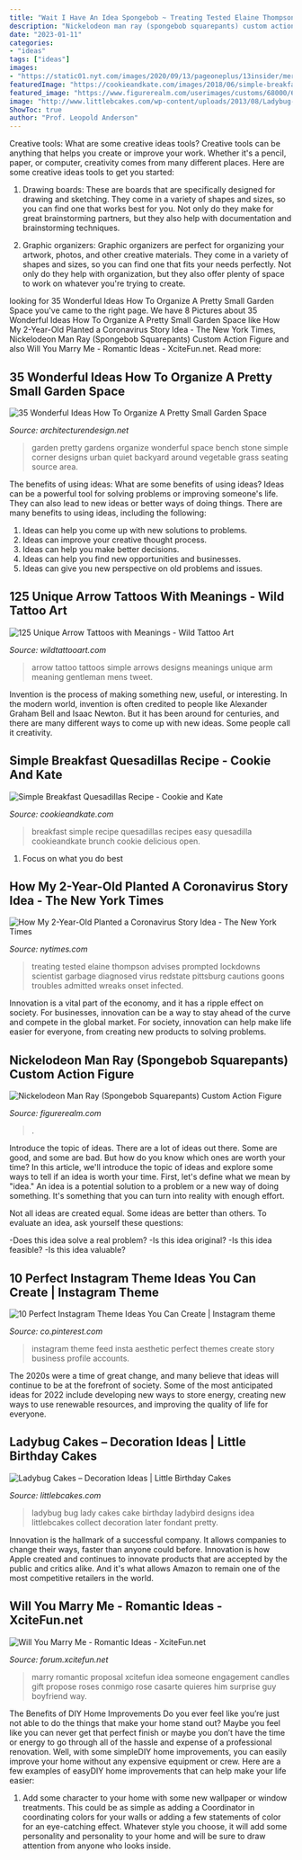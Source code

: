 ```yaml
---
title: "Wait I Have An Idea Spongebob ~ Treating Tested Elaine Thompson Advises Prompted Lockdowns Scientist Garbage Diagnosed Virus Redstate Pittsburg Cautions Goons Troubles Admitted Wreaks Onset Infected"
description: "Nickelodeon man ray (spongebob squarepants) custom action figure"
date: "2023-01-11"
categories:
- "ideas"
tags: ["ideas"]
images:
- "https://static01.nyt.com/images/2020/09/13/pageoneplus/13insider/merlin_176419257_ee290653-ba33-4229-b68d-64f328f4c5c4-videoSixteenByNineJumbo1600.jpg"
featuredImage: "https://cookieandkate.com/images/2018/06/simple-breakfast-quesadillas-recipe-5.jpg"
featured_image: "https://www.figurerealm.com/userimages/customs/68000/67541-1.jpg"
image: "http://www.littlebcakes.com/wp-content/uploads/2013/08/Ladybug-Cake-Designs.jpg"
ShowToc: true
author: "Prof. Leopold Anderson"
---
```



Creative tools: What are some creative ideas tools?
Creative tools can be anything that helps you create or improve your work. Whether it's a pencil, paper, or computer, creativity comes from many different places. Here are some creative ideas tools to get you started:
1. Drawing boards: These are boards that are specifically designed for drawing and sketching. They come in a variety of shapes and sizes, so you can find one that works best for you. Not only do they make for great brainstorming partners, but they also help with documentation and brainstorming techniques.

2. Graphic organizers: Graphic organizers are perfect for organizing your artwork, photos, and other creative materials. They come in a variety of shapes and sizes, so you can find one that fits your needs perfectly. Not only do they help with organization, but they also offer plenty of space to work on whatever you're trying to create.

	

		
looking for 35 Wonderful Ideas How To Organize A Pretty Small Garden Space you've came to the right page. We have 8 Pictures about 35 Wonderful Ideas How To Organize A Pretty Small Garden Space like How My 2-Year-Old Planted a Coronavirus Story Idea - The New York Times, Nickelodeon Man Ray (Spongebob Squarepants) Custom Action Figure and also Will You Marry Me - Romantic Ideas - XciteFun.net. Read more:
		
    
## 35 Wonderful Ideas How To Organize A Pretty Small Garden Space

<img loading=lazy src="http://cdn.architecturendesign.net/wp-content/uploads/2016/04/AD-Pretty-Small-Garden-Ideas-10.jpg" onerror="this.onerror=null;this.src='https://tse3.mm.bing.net/th?id=OIP.cJ1sOshSwjiCywFDTsQEGQHaFi&amp;pid=15.1';" alt="35 Wonderful Ideas How To Organize A Pretty Small Garden Space">

_Source: architecturendesign.net_

>garden pretty gardens organize wonderful space bench stone simple corner designs urban quiet backyard around vegetable grass seating source area. 

	

The benefits of using ideas: What are some benefits of using ideas?
Ideas can be a powerful tool for solving problems or improving someone's life. They can also lead to new ideas or better ways of doing things. There are many benefits to using ideas, including the following: 
1. Ideas can help you come up with new solutions to problems.
2. Ideas can improve your creative thought process. 
3. Ideas can help you make better decisions. 
4. Ideas can help you find new opportunities and businesses. 
5. Ideas can give you new perspective on old problems and issues.

    
## 125 Unique Arrow Tattoos With Meanings - Wild Tattoo Art

<img loading=lazy src="https://www.wildtattooart.com/wp-content/uploads/2017/05/arrow-tattoos-12051719.jpg" onerror="this.onerror=null;this.src='https://tse4.mm.bing.net/th?id=OIP.QoqepkQ0rOFZbGCh992F5AHaJ7&amp;pid=15.1';" alt="125 Unique Arrow Tattoos with Meanings - Wild Tattoo Art">

_Source: wildtattooart.com_

>arrow tattoo tattoos simple arrows designs meanings unique arm meaning gentleman mens tweet. 

	

Invention is the process of making something new, useful, or interesting. In the modern world, invention is often credited to people like Alexander Graham Bell and Isaac Newton. But it has been around for centuries, and there are many different ways to come up with new ideas. Some people call it creativity.

    
## Simple Breakfast Quesadillas Recipe - Cookie And Kate

<img loading=lazy src="https://cookieandkate.com/images/2018/06/simple-breakfast-quesadillas-recipe-5.jpg" onerror="this.onerror=null;this.src='https://tse2.mm.bing.net/th?id=OIP.p-_UtXbMwVd67VSPTL5OKAHaLG&amp;pid=15.1';" alt="Simple Breakfast Quesadillas Recipe - Cookie and Kate">

_Source: cookieandkate.com_

>breakfast simple recipe quesadillas recipes easy quesadilla cookieandkate brunch cookie delicious open. 

	

1. Focus on what you do best

    
## How My 2-Year-Old Planted A Coronavirus Story Idea - The New York Times

<img loading=lazy src="https://static01.nyt.com/images/2020/09/13/pageoneplus/13insider/merlin_176419257_ee290653-ba33-4229-b68d-64f328f4c5c4-videoSixteenByNineJumbo1600.jpg" onerror="this.onerror=null;this.src='https://tse2.mm.bing.net/th?id=OIP.mBaZsEOyWR-OSSusT0EBFQHaEK&amp;pid=15.1';" alt="How My 2-Year-Old Planted a Coronavirus Story Idea - The New York Times">

_Source: nytimes.com_

>treating tested elaine thompson advises prompted lockdowns scientist garbage diagnosed virus redstate pittsburg cautions goons troubles admitted wreaks onset infected. 

	

Innovation is a vital part of the economy, and it has a ripple effect on society. For businesses, innovation can be a way to stay ahead of the curve and compete in the global market. For society, innovation can help make life easier for everyone, from creating new products to solving problems.

    
## Nickelodeon Man Ray (Spongebob Squarepants) Custom Action Figure

<img loading=lazy src="https://www.figurerealm.com/userimages/customs/68000/67541-1.jpg" onerror="this.onerror=null;this.src='https://tse2.mm.bing.net/th?id=OIP.mpL4JYEWsaiIki2vbL3gdgHaL2&amp;pid=15.1';" alt="Nickelodeon Man Ray (Spongebob Squarepants) Custom Action Figure">

_Source: figurerealm.com_

>. 

	

Introduce the topic of ideas.
There are a lot of ideas out there. Some are good, and some are bad. But how do you know which ones are worth your time? In this article, we'll introduce the topic of ideas and explore some ways to tell if an idea is worth your time.
First, let's define what we mean by "idea." An idea is a potential solution to a problem or a new way of doing something. It's something that you can turn into reality with enough effort.

Not all ideas are created equal. Some ideas are better than others. To evaluate an idea, ask yourself these questions:

-Does this idea solve a real problem?
-Is this idea original?
-Is this idea feasible?
-Is this idea valuable?

    
## 10 Perfect Instagram Theme Ideas You Can Create | Instagram Theme

<img loading=lazy src="https://i.pinimg.com/736x/a3/2c/5c/a32c5cfb1abc3e1daa3ff548b067ad3b.jpg" onerror="this.onerror=null;this.src='https://tse3.mm.bing.net/th?id=OIP.T7PrSLgB-DoEdQWfMfLSZwHaL9&amp;pid=15.1';" alt="10 Perfect Instagram Theme Ideas You Can Create | Instagram theme">

_Source: co.pinterest.com_

>instagram theme feed insta aesthetic perfect themes create story business profile accounts. 

	

The 2020s were a time of great change, and many believe that ideas will continue to be at the forefront of society. Some of the most anticipated ideas for 2022 include developing new ways to store energy, creating new ways to use renewable resources, and improving the quality of life for everyone.

    
## Ladybug Cakes – Decoration Ideas | Little Birthday Cakes

<img loading=lazy src="http://www.littlebcakes.com/wp-content/uploads/2013/08/Ladybug-Cake-Designs.jpg" onerror="this.onerror=null;this.src='https://tse4.mm.bing.net/th?id=OIP.DKOxY38OW9LXC2V5AGxESAHaLJ&amp;pid=15.1';" alt="Ladybug Cakes – Decoration Ideas | Little Birthday Cakes">

_Source: littlebcakes.com_

>ladybug bug lady cakes cake birthday ladybird designs idea littlebcakes collect decoration later fondant pretty. 

	

Innovation is the hallmark of a successful company. It allows companies to change their ways, faster than anyone could before. Innovation is how Apple created and continues to innovate products that are accepted by the public and critics alike. And it's what allows Amazon to remain one of the most competitive retailers in the world.

    
## Will You Marry Me - Romantic Ideas - XciteFun.net

<img loading=lazy src="http://img.xcitefun.net/users/2014/07/361368,xcitefun-marry-me-idea-7.jpg" onerror="this.onerror=null;this.src='https://tse3.mm.bing.net/th?id=OIP.j-qJFIprCgZVh38BYuBK4AHaHa&amp;pid=15.1';" alt="Will You Marry Me - Romantic Ideas - XciteFun.net">

_Source: forum.xcitefun.net_

>marry romantic proposal xcitefun idea someone engagement candles gift propose roses conmigo rose casarte quieres him surprise guy boyfriend way. 

	

The Benefits of DIY Home Improvements
Do you ever feel like you’re just not able to do the things that make your home stand out? Maybe you feel like you can never get that perfect finish or maybe you don’t have the time or energy to go through all of the hassle and expense of a professional renovation. Well, with some simpleDIY home improvements, you can easily improve your home without any expensive equipment or crew. Here are a few examples of easyDIY home improvements that can help make your life easier: 
1. Add some character to your home with some new wallpaper or window treatments. This could be as simple as adding a Coordinator in coordinating colors for your walls or adding a few statements of color for an eye-catching effect. Whatever style you choose, it will add some personality and personality to your home and will be sure to draw attention from anyone who looks inside.

